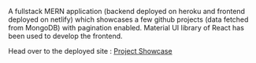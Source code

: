 
A fullstack MERN application (backend deployed on heroku and frontend deployed on netlify) which showcases a few github projects (data fetched from MongoDB) with pagination enabled. Material UI library of React has been used to develop the frontend.

Head over to the deployed site : [Project Showcase](https://project-showcase-trip0le.netlify.app/)